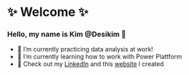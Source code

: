 <h1> ✨ Welcome ✨
 </h1>
<h3> Hello, my name is Kim @Desikim 👋 
</h3> 

- 🔭 I’m currently practicing data analysis at work!
- 🌱 I’m currently learning how to work with Power Plattform
- 💬 Check out my [LinkedIn](https://www.linkedin.com/in/kim-buchner/) and this [website](https://creacolor.de/) I created


